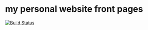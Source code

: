 # my personal website front pages

[![Build Status](https://travis-ci.org/yurykovshov/my-web-front.svg?branch=master)](https://travis-ci.org/yurykovshov/my-web-front)